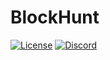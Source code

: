 # BlockHunt
[![License](https://img.shields.io/badge/License-AGPL%20v3-blue.svg)](LICENSE)
[![Discord](https://img.shields.io/badge/Link-Discord-blue.svg)](https://discord.gg/pJjQDQC)    